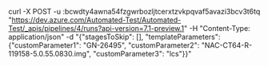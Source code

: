 curl -X POST -u :bcwdty4awna54fzgwrbozljtcerxtzvkpqvaf5avazi3bcv3t6tq "https://dev.azure.com/Automated-Test/Automated-Test/_apis/pipelines/4/runs?api-version=7.1-preview.1" -H "Content-Type: application/json" -d "{\"stagesToSkip\": [], \"templateParameters\": {\"customParameter1\": \"GN-26495\", \"customParameter2\": \"NAC-CT64-R-119158-5.0.55.0830.img\", \"customParameter3\": \"lcs\"}}"